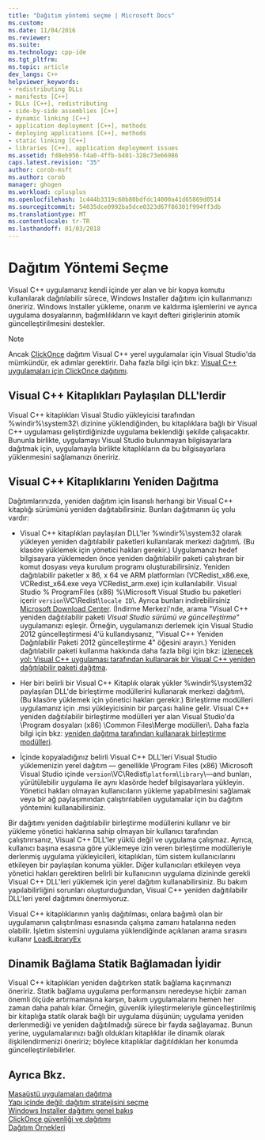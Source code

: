 ```yaml
---
title: "Dağıtım yöntemi seçme | Microsoft Docs"
ms.custom: 
ms.date: 11/04/2016
ms.reviewer: 
ms.suite: 
ms.technology: cpp-ide
ms.tgt_pltfrm: 
ms.topic: article
dev_langs: C++
helpviewer_keywords:
- redistributing DLLs
- manifests [C++]
- DLLs [C++], redistributing
- side-by-side assemblies [C++]
- dynamic linking [C++]
- application deployment [C++], methods
- deploying applications [C++], methods
- static linking [C++]
- libraries [C++], application deployment issues
ms.assetid: fd8eb956-f4a0-4ffb-b401-328c73e66986
caps.latest.revision: "35"
author: corob-msft
ms.author: corob
manager: ghogen
ms.workload: cplusplus
ms.openlocfilehash: 1c444b3319c60b80bdfdc14000a41d65869d0514
ms.sourcegitcommit: 54035dce0992ba5dce0323d67f86301f994ff3db
ms.translationtype: MT
ms.contentlocale: tr-TR
ms.lasthandoff: 01/03/2018
---
```

# <a name="choosing-a-deployment-method"></a>Dağıtım Yöntemi Seçme
Visual C++ uygulamanız kendi içinde yer alan ve bir kopya komutu kullanılarak dağıtılabilir sürece, Windows Installer dağıtımı için kullanmanızı öneririz. Windows Installer yükleme, onarım ve kaldırma işlemlerini ve ayrıca uygulama dosyalarının, bağımlılıkların ve kayıt defteri girişlerinin atomik güncelleştirilmesini destekler.   
  
> [!NOTE]
>  Ancak [ClickOnce](/visualstudio/deployment/clickonce-security-and-deployment) dağıtım Visual C++ yerel uygulamalar için Visual Studio'da mümkündür, ek adımlar gerektirir. Daha fazla bilgi için bkz: [Visual C++ uygulamaları için ClickOnce dağıtımı](../ide/clickonce-deployment-for-visual-cpp-applications.md).  
  
## <a name="visual-c-libraries-are-shared-dlls"></a>Visual C++ Kitaplıkları Paylaşılan DLL'lerdir  
 Visual C++ kitaplıkları Visual Studio yükleyicisi tarafından %windir%\system32\ dizinine yüklendiğinden, bu kitaplıklara bağlı bir Visual C++ uygulaması geliştirdiğinizde uygulama beklendiği şekilde çalışacaktır. Bununla birlikte, uygulamayı Visual Studio bulunmayan bilgisayarlara dağıtmak için, uygulamayla birlikte kitaplıkların da bu bilgisayarlara yüklenmesini sağlamanızı öneririz.  
  
## <a name="redistributing-visual-c-libraries"></a>Visual C++ Kitaplıklarını Yeniden Dağıtma  
 Dağıtımlarınızda, yeniden dağıtım için lisanslı herhangi bir Visual C++ kitaplığı sürümünü yeniden dağıtabilirsiniz. Bunları dağıtmanın üç yolu vardır:  
  
-   Visual C++ kitaplıkları paylaşılan DLL'ler %windir%\system32 olarak yükleyen yeniden dağıtılabilir paketleri kullanılarak merkezi dağıtım\\. (Bu klasöre yüklemek için yönetici hakları gerekir.) Uygulamanızı hedef bilgisayara yüklemeden önce yeniden dağıtılabilir paketi çalıştıran bir komut dosyası veya kurulum programı oluşturabilirsiniz. Yeniden dağıtılabilir paketler x 86, x 64 ve ARM platformları (VCRedist_x86.exe, VCRedist_x64.exe veya VCRedist_arm.exe) için kullanılabilir. Visual Studio % ProgramFiles (x86) %\Microsoft Visual Studio bu paketleri içerir `version`\VC\Redist\\`locale ID`\\. Ayrıca bunları indirebilirsiniz [Microsoft Download Center](http://go.microsoft.com/fwlink/p/?linkid=132793). (İndirme Merkezi'nde, arama "Visual C++ yeniden dağıtılabilir paketi *Visual Studio sürümü ve güncelleştirme*" uygulamanızı eşleşir. Örneğin, uygulamanızı derlemek için Visual Studio 2012 güncelleştirmesi 4'ü kullandıysanız, "Visual C++ Yeniden Dağıtılabilir Paketi 2012 güncelleştirme 4" öğesini arayın.) Yeniden dağıtılabilir paketi kullanma hakkında daha fazla bilgi için bkz: [izlenecek yol: Visual C++ uygulaması tarafından kullanarak bir Visual C++ yeniden dağıtılabilir paketi dağıtma](../ide/deploying-visual-cpp-application-by-using-the-vcpp-redistributable-package.md).  
  
-   Her biri belirli bir Visual C++ Kitaplık olarak yükler %windir%\system32 paylaşılan DLL'de birleştirme modüllerini kullanarak merkezi dağıtım\\. (Bu klasöre yüklemek için yönetici hakları gerekir.) Birleştirme modülleri uygulamanız için .msi yükleyicisinin bir parçası haline gelir. Visual C++ yeniden dağıtılabilir birleştirme modülleri yer alan Visual Studio'da \Program dosyaları (x86) \Common Files\Merge modülleri\\. Daha fazla bilgi için bkz: [yeniden dağıtma tarafından kullanarak birleştirme modülleri](../ide/redistributing-components-by-using-merge-modules.md).  
  
-   İçinde kopyaladığınız belirli Visual C++ DLL'leri Visual Studio yüklemenizin yerel dağıtım — genellikle \Program Files (x86) \Microsoft Visual Studio içinde `version`\VC\Redist\\`platform`\\`library`\—and bunları, yürütülebilir uygulama ile aynı klasörde hedef bilgisayarlara yükleyin. Yönetici hakları olmayan kullanıcıların yükleme yapabilmesini sağlamak veya bir ağ paylaşımından çalıştırılabilen uygulamalar için bu dağıtım yöntemini kullanabilirsiniz.  
  
 Bir dağıtımı yeniden dağıtılabilir birleştirme modüllerini kullanır ve bir yükleme yönetici haklarına sahip olmayan bir kullanıcı tarafından çalıştırırsanız, Visual C++ DLL'ler yüklü değil ve uygulama çalışmaz. Ayrıca, kullanıcı başına esasına göre yüklemeye izin veren birleştirme modülleriyle derlenmiş uygulama yükleyicileri, kitaplıkları, tüm sistem kullanıcılarını etkileyen bir paylaşılan konuma yükler. Diğer kullanıcıları etkileyen veya yönetici hakları gerektiren belirli bir kullanıcının uygulama dizininde gerekli Visual C++ DLL'leri yüklemek için yerel dağıtım kullanabilirsiniz. Bu bakım yapılabilirliğini sorunları oluşturduğundan, Visual C++ yeniden dağıtılabilir DLL'leri yerel dağıtımını önermiyoruz.  
  
 Visual C++ kitaplıklarının yanlış dağıtılması, onlara bağımlı olan bir uygulamanın çalıştırılması esnasında çalışma zamanı hatalarına neden olabilir. İşletim sistemini uygulama yüklendiğinde açıklanan arama sırasını kullanır [LoadLibraryEx](http://go.microsoft.com/fwlink/p/?linkid=132792)  
  
## <a name="dynamic-linking-is-better-than-static-linking"></a>Dinamik Bağlama Statik Bağlamadan İyidir  
 Visual C++ kitaplıkları yeniden dağıtırken statik bağlama kaçınmanızı öneririz. Statik bağlama uygulama performansını neredeyse hiçbir zaman önemli ölçüde artırmamasına karşın, bakım uygulamalarını hemen her zaman daha pahalı kılar. Örneğin, güvenlik iyileştirmeleriyle güncelleştirilmiş bir kitaplığa statik olarak bağlı bir uygulama düşünün; uygulama yeniden derlenmediği ve yeniden dağıtılmadığı sürece bir fayda sağlayamaz. Bunun yerine, uygulamalarınızı bağlı oldukları kitaplıklar ile dinamik olarak ilişkilendirmenizi öneririz; böylece kitaplıklar dağıtıldıkları her konumda güncelleştirilebilirler.  
  
## <a name="see-also"></a>Ayrıca Bkz.  
 [Masaüstü uygulamaları dağıtma](../ide/deploying-native-desktop-applications-visual-cpp.md)   
 [Yapı içinde değil: dağıtım stratejisini seçme](http://msdn.microsoft.com/en-us/ecd632d8-063c-4028-b785-81bba045107b)   
 [Windows Installer dağıtımı genel bakış](http://msdn.microsoft.com/en-us/3ce4610a-b54f-404e-b650-42f4a55dfc3b)   
 [ClickOnce güvenliği ve dağıtımı](/visualstudio/deployment/clickonce-security-and-deployment)   
 [Dağıtım Örnekleri](../ide/deployment-examples.md)